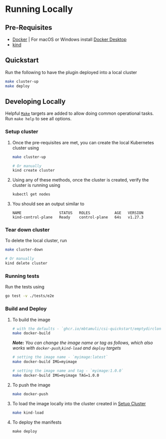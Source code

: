 # Running Locally

## Pre-Requisites

- [Docker](https://docs.docker.com/engine/install/) | For macOS or Windows install [Docker Desktop](https://docs.docker.com/desktop/)
- [kind](https://kind.sigs.k8s.io/docs/user/quick-start/#installation)

## Quickstart

Run the following to have the plugin deployed into a local cluster

```sh
make cluster-up
make deploy
```

## Developing Locally

Helpful [`Make`][1] targets are added to allow doing common operational tasks. Run `make help` to see all options.

### Setup cluster

1. Once the pre-requisites are met, you can create the local Kubernetes cluster using
    ```sh
    make cluster-up

    # Or manually
    kind create cluster
    ```

1. Using any of these methods, once the cluster is created, verify the cluster is running using
    ```sh
    kubectl get nodes
    ```

1. You should see an output similar to
    ```
    NAME                 STATUS   ROLES           AGE   VERSION
    kind-control-plane   Ready    control-plane   64s   v1.27.3
    ```

### Tear down cluster

To delete the local cluster, run
  ```sh
  make cluster-down

  # Or manually
  kind delete cluster
  ```

### Running tests

Run the tests using
```sh
go test -v ./tests/e2e
```

### Build and Deploy

1. To build the image
    ```sh
    # with the defaults - `ghcr.io/mbtamuli/csi-quickstart/emptydirclone:latest`
    make docker-build
    ```
    _**Note:** You can change the image name or tag as follows, which also works with `docker-push`,`kind-load` and `deploy` targets_
    ```sh
    # setting the image name - `myimage:latest`
    make docker-build IMG=myimage

    # setting the image name and tag - `myimage:1.0.0`
    make docker-build IMG=myimage TAG=1.0.0
    ```

1. To push the image
    ```sh
    make docker-push
    ```

1. To load the image locally into the cluster created in [Setup Cluster](#setup-cluster)
    ```sh
    make kind-load
    ```

1. To deploy the manifests
    ```
    make deploy
    ```

[1]: https://www.gnu.org/software/make/
